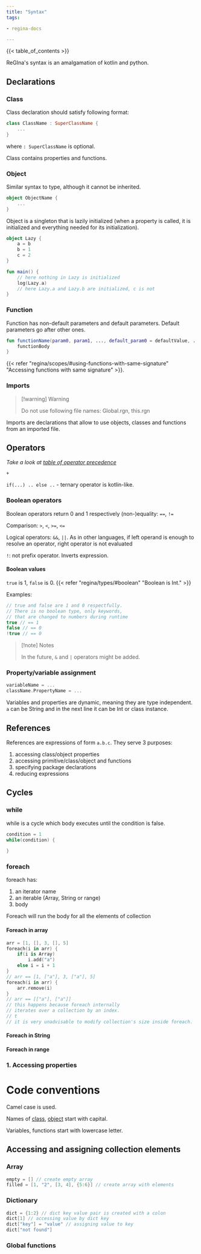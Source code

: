 ```yaml
---
title: "Syntax"
tags:

- regina-docs

---
```


{{< table_of_contents >}}

ReGIna's syntax is an amalgamation of kotlin and python.

## Declarations

### Class

Class declaration should satisfy following format:

```kotlin 
class ClassName : SuperClassName {
    ...
}
```

where `: SuperClassName` is optional.

Class contains properties and functions.

### Object

Similar syntax to type, although it cannot be inherited.

```kotlin
object ObjectName {
    ...
}
```

Object is a singleton that is lazily initialized (when a property is called, it is initialized and
everything needed for its initialization).

```kotlin
object Lazy {
    a = b
    b = 1
    c = 2
}

fun main() {
    // here nothing in Lazy is initialized
    log(Lazy.a)
    // here Lazy.a and Lazy.b are initialized, c is not
}

```

### Function

Function has non-default parameters and default parameters. Default parameters go after other ones.

```kotlin
fun functionName(param0, param1, ..., default_param0 = defaultValue, ...) {
    functionBody
}
```

{{< refer "regina/scopes/#using-functions-with-same-signature" 
"Accessing functions with same signature" >}}.

### Imports

>[!warning] Warning 
> 
> Do not use following file names: Global.rgn, this.rgn

Imports are declarations that allow to use objects, classes and functions from an imported file.

## Operators
*Take a look at [table of operator precedence](/regina/toop)*


`+`

`if(...) .. else ..` - ternary operator is kotlin-like.

### Boolean operators
Boolean operators return 0 and 1 respectively
(non-)equality: `==`, `!=`

Comparison: `>`, `<`, `>=`, `<=`

Logical operators: `&&`, `||`. As in other languages, if left operand is enough to resolve an operator, right operator is not evaluated

`!`: not prefix operator. Inverts expression.

#### Boolean values
`true` is 1, `false` is 0.  {{< refer "regina/types/#boolean" 
"Boolean is Int." >}}

Examples:

```kotlin
// true and false are 1 and 0 respectfully. 
// There is no boolean type, only keywords,
// that are changed to numbers during runtime 
true // == 1
false // == 0
!true // == 0
```

>[!note] Notes
>
> In the future, `&` and `|` operators might be added.
### Property/variable assignment

```kotlin
variableName = ...
className.PropertyName = ...
```

Variables and properties are dynamic, meaning they are type independent. `a` can be String and in
the next line it can
be Int or class instance.

## References

References are expressions of form `a.b.c`. They serve 3 purposes:

1. accessing class/object properties
2. accessing primitive/class/object and functions
3. specifying package declarations
4. reducing expressions

## Cycles

### while

while is a cycle which body executes until the condition is false.

```kotlin
condition = 1
while(condition) {
    
}
```

### foreach

foreach has:

1. an iterator name
2. an iterable (Array, String or range)
3. body

Foreach will run the body for all the elements of collection

#### Foreach in array

```kotlin
arr = [1, [], 3, [], 5]
foreach(i in arr) {
    if(i is Array)
        i.add("a")
    else i = i + 1
}
// arr == [1, ["a"], 3, ["a"], 5]
foreach(i in arr) {
    arr.remove(i)
}
// arr == [["a"], ["a"]]
// this happens because foreach internally 
// iterates over a collection by an index.
// t
// it is very unadvisable to modify collection's size inside foreach.
```

#### Foreach in String

#### Foreach in range

### 1. Accessing properties

# Code conventions

Camel case is used.

Names of [class](Syntax.md/###Class), [object](Syntax.md/###Object) start with capital.

Variables, functions start with lowercase letter.

## Accessing and assigning collection elements

### Array

```kotlin
empty = [] // create empty array
filled = [1, "2", [3, 4], {5:6}] // create array with elements

```

### Dictionary

```kotlin
dict = {1:2} // dict key value pair is created with a colon
dict[1] // accessing value by dict key
dict["key"] = "value" // assigning value to key
dict["not found"]
```

### Global functions